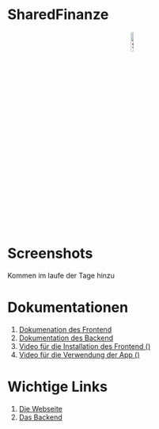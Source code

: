 # SharedFinanze
<p align="center">
 <img alt ="ShaFi Logo" height = 10% width= auto src="../Doku_Unterlagen/LogoShaFi.png">
</p>


# Screenshots
Kommen im laufe der Tage hinzu

# Dokumentationen
1. [Dokumenation des Frontend](https://github.com/Davo00/aktien-app-frontend/blob/main/README.md)
2. [Dokumentation des Backend](https://github.com/Davo00/aktien-app-backend/blob/main/README.md)
3. [Video für die Installation des Frontend ()](https://www.youtube.com/watch?v=dQw4w9WgXcQ)
4. [Video für die Verwendung der App ()](https://www.youtube.com/watch?v=dQw4w9WgXcQ)


# Wichtige Links
1. [Die Webseite](http://162.55.185.65/)
2. [Das Backend](https://github.com/Davo00/aktien-app-backend)

